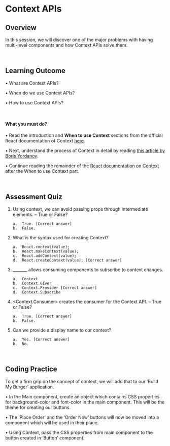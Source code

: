 # **Context APIs**

## Overview

In this session, we will discover one of the major problems with having multi-level components and how Context APIs solve them.

<br />

## Learning Outcome

•	What are Context APIs?

•	When do we use Context APIs?

•	How to use Context APIs?

<br />

#### What you must do?

•	Read the introduction and **When to use Context** sections from the official React documentation of Context [here](https://reactjs.org/docs/context.html). 

•	Next, understand the process of Context in detail by reading [this article by Boris Yordanov](https://www.toptal.com/react/react-context-api). 

•	Continue reading the remainder of the [React documentation on Context](https://reactjs.org/docs/context.html) after the When to use Context part.

<br />

## Assessment Quiz

1.	Using context, we can avoid passing props through intermediate elements. – True or False?

        a.	True. [Correct answer]
        b.	False.


2.	What is the syntax used for creating Context?

        a.	React.context(value);
        b.	React.makeContext(value);
        c.	React.addContext(value);
        d.	React.createContext(value); [Correct answer]


3.	_______ allows consuming components to subscribe to context changes.

        a.	Context
        b.	Context.Giver
        c.	Context.Provider [Correct answer]
        d.	Context.Subscribe


4.	<Context.Consumer> creates the consumer for the Context API. – True or False?

        a.	True. [Correct answer]
        b.	False.


5.	Can we provide a display name to our context?

        a.	Yes. [Correct answer]
        b.	No.

<br />

## Coding Practice

To get a firm grip on the concept of context, we will add that to our ‘Build My Burger’ application.

•	In the Main component, create an object which contains CSS properties for background-color and font-color in the main component. This will be the theme for creating our buttons.

•	The ‘Place Order’ and the ‘Order Now’ buttons will now be moved into a component which will be used in their place.

•	Using Context, pass the CSS properties from main component to the button created in ‘Button’ component.

